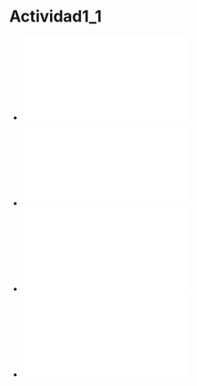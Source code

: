 # Actividad1_1

- ![unidad1/ejercicio1.md](unidad1/ejercicio1.md)
- ![unidad1/ejercicio2.md](ejercicio2.md)
- ![unidad1/ejercicio3.md](ejercicio3.md)
- ![unidad1/ejercicio4.md](ejercicio4.md)
